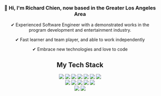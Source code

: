<div align="center">
  <h3>👋 Hi, I'm Richard Chien, now based in the Greater Los Angeles Area</h3>
  <p>✔ Experienced Software Engineer with a demonstrated works in the program development and entertainment industry.</p>
  <p>✔ Fast learner and team player, and able to work independently</p>
  <p>✔ Embrace new technologies and love to code</p>
</div>

<div align="center">
  <h2>My Tech Stack</h2>
</div>

<div align="center">
  <img src="https://img.shields.io/badge/C++-00599C?&style=flat-square&logo=c%2B%2B&logoColor=white" />
  <img src="https://img.shields.io/badge/c%23%20-%23239120.svg?&style=flat-square&logo=c-sharp&logoColor=white" />
  <img src="https://img.shields.io/badge/-Java-007396?style=flat-square&logo=java" />
  <img src="https://img.shields.io/badge/-JavaScript-F7DF1E?style=flat-square&logo=javascript&logoColor=222222" />
  <img src="https://img.shields.io/badge/-Python-1E415D?style=flat-square&logo=python" />
  <img src="https://img.shields.io/badge/-TypeScript-007ACC?style=flat-square&logo=typescript" />
  <img src="https://img.shields.io/badge/-Swift-FA7343?style=flat-square&logo=swift&logoColor=white" />
</div>

<div align="center">
  <img src="https://img.shields.io/badge/-Node.js-339933?&style=flat-square&logo=node.js&logoColor=white"/>
  <img src="https://img.shields.io/badge/-MySQL-4479A1?style=flat-square&logo=mysql&logoColor=white" />
  <img src="https://img.shields.io/badge/angular%20-%23DD0031.svg?&style=flat-square&logo=angular&logoColor=white" />
  <img src="https://img.shields.io/badge/bootstrap%20-%23563D7C.svg?&style=flat-square&logo=bootstrap&logoColor=white" />
  <img src="https://img.shields.io/badge/-React-61DAF8?style=flat-square&logo=react&logoColor=222222" />
</div>

<div align="center">
  <img src="https://img.shields.io/badge/-OpenGL-red" />
  <img src=" https://img.shields.io/badge/-OpenCV-lightgrey" />
</div>

<!--
**chien1219/chien1219** is a ✨ _special_ ✨ repository because its `README.md` (this file) appears on your GitHub profile.
